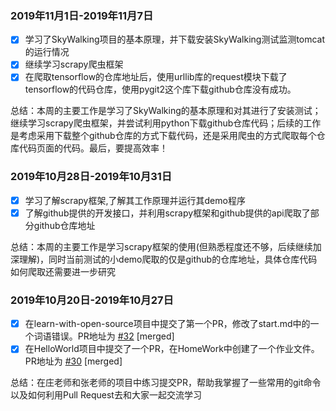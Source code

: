 ### 2019年11月1日-2019年11月7日
- [x] 学习了SkyWalking项目的基本原理，并下载安装SkyWalking测试监测tomcat的运行情况
- [x] 继续学习scrapy爬虫框架
- [x] 在爬取tensorflow的仓库地址后，使用urllib库的request模块下载了tensorflow的代码仓库，使用pygit2这个库下载github仓库没有成功。

总结：本周的主要工作是学习了SkyWalking的基本原理和对其进行了安装测试；继续学习scrapy爬虫框架，并尝试利用python下载github仓库代码；后续的工作是考虑采用下载整个github仓库的方式下载代码，还是采用爬虫的方式爬取每个仓库代码页面的代码。最后，要提高效率！

### 2019年10月28日-2019年10月31日
- [x] 学习了解scrapy框架,了解其工作原理并运行其demo程序
- [x] 了解github提供的开发接口，并利用scrapy框架和github提供的api爬取了部分github仓库地址

总结：本周的主要工作是学习scrapy框架的使用(但熟悉程度还不够，后续继续加深理解)，同时当前测试的小demo爬取的仅是github的仓库地址，具体仓库代码如何爬取还需要进一步研究



### 2019年10月20日-2019年10月27日
- [x] 在learn-with-open-source项目中提交了第一个PR，修改了start.md中的一个词语错误。PR地址为 [#32](https://github.com/zhuangbiaowei/learn-with-open-source/pull/32) [merged]
- [x] 在HelloWorld项目中提交了一个PR，在HomeWork中创建了一个作业文件。PR地址为 [#30](https://github.com/OS-ABC/HelloWorld/pull/30) [merged]

总结：在庄老师和张老师的项目中练习提交PR，帮助我掌握了一些常用的git命令以及如何利用Pull Request去和大家一起交流学习